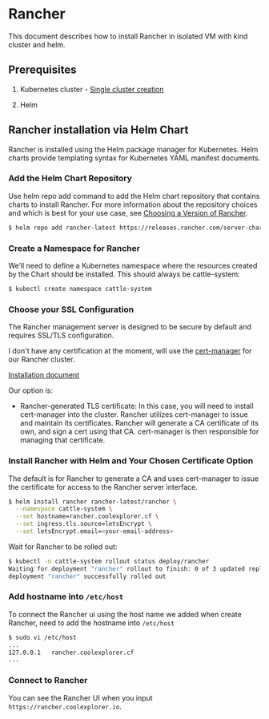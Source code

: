 # Rancher

This document describes how to install Rancher in isolated VM with kind cluster and helm. 

## Prerequisites
1. Kubernetes cluster - [Single cluster creation](./docs/kind-single-node-cluster.md)

2. Helm

## Rancher installation via Helm Chart
Rancher is installed using the Helm package manager for Kubernetes. Helm charts provide templating syntax for Kubernetes YAML manifest documents.

### Add the Helm Chart Repository
Use helm repo add command to add the Helm chart repository that contains charts to install Rancher. For more information about the repository choices and which is best for your use case, see [Choosing a Version of Rancher](https://confluence.ea.com/display/QEAP/3.+Installation).

```bash
$ helm repo add rancher-latest https://releases.rancher.com/server-charts/latest
```

### Create a Namespace for Rancher
We’ll need to define a Kubernetes namespace where the resources created by the Chart should be installed. This should always be cattle-system:

```bash
$ kubectl create namespace cattle-system
```

### Choose your SSL Configuration

The Rancher management server is designed to be secure by default and requires SSL/TLS configuration. 

I don't have any certification at the moment, will use the [cert-manager](https://cert-manager.io/docs/) for our Rancher cluster. 

[Installation document](../cert-manager/README.md)

Our option is:
* Rancher-generated TLS certificate: In this case, you will need to install cert-manager into the cluster. Rancher utilizes cert-manager to issue and maintain its certificates. Rancher will generate a CA certificate of its own, and sign a cert using that CA. cert-manager is then responsible for managing that certificate.


### Install Rancher with Helm and Your Chosen Certificate Option

The default is for Rancher to generate a CA and uses cert-manager to issue the certificate for access to the Rancher server interface.

```bash
$ helm install rancher rancher-latest/rancher \
  --namespace cattle-system \
  --set hostname=rancher.coolexplorer.cf \
  --set ingress.tls.source=letsEncrypt \
  --set letsEncrypt.email=<your-email-address>
```

Wait for Rancher to be rolled out:

```bash
$ kubectl -n cattle-system rollout status deploy/rancher
Waiting for deployment "rancher" rollout to finish: 0 of 3 updated replicas are available...
deployment "rancher" successfully rolled out
```

### Add hostname into `/etc/host`

To connect the Rancher ui using the host name we added when create Rancher, need to add the hostname into `/etc/host`

```bash
$ sudo vi /etc/host
...
127.0.0.1   rancher.coolexplorer.cf
...
```

### Connect to Rancher

You can see the Rancher UI when you input `https://rancher.coolexplorer.io`.
